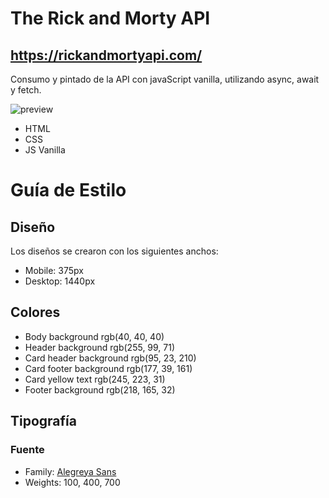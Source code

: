 # The Rick and Morty API

## https://rickandmortyapi.com/

Consumo y pintado de la API con javaScript vanilla, utilizando async, await y fetch.

![preview](https://user-images.githubusercontent.com/112582420/192159356-84058709-5dd3-4a77-b832-d904d6300767.png)

- HTML
- CSS
- JS Vanilla

# Guía de Estilo

## Diseño

Los diseños se crearon con los siguientes anchos:

- Mobile: 375px
- Desktop: 1440px

## Colores

- Body background rgb(40, 40, 40)
- Header background rgb(255, 99, 71)
- Card header background rgb(95, 23, 210)
- Card footer background rgb(177, 39, 161)
- Card yellow text rgb(245, 223, 31)
- Footer background rgb(218, 165, 32)

## Tipografía

### Fuente

- Family: [Alegreya Sans](https://fonts.google.com/specimen/Alegreya+Sans)
- Weights: 100, 400, 700

